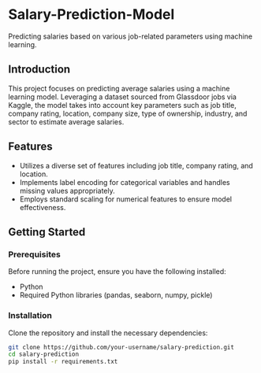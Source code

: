 # Salary-Prediction-Model

Predicting salaries based on various job-related parameters using machine learning.

## Introduction

This project focuses on predicting average salaries using a machine learning model. Leveraging a dataset sourced from Glassdoor jobs via Kaggle, the model takes into account key parameters such as job title, company rating, location, company size, type of ownership, industry, and sector to estimate average salaries.

## Features

- Utilizes a diverse set of features including job title, company rating, and location.
- Implements label encoding for categorical variables and handles missing values appropriately.
- Employs standard scaling for numerical features to ensure model effectiveness.

## Getting Started

### Prerequisites

Before running the project, ensure you have the following installed:

- Python
- Required Python libraries (pandas, seaborn, numpy, pickle)

### Installation

Clone the repository and install the necessary dependencies:

```bash
git clone https://github.com/your-username/salary-prediction.git
cd salary-prediction
pip install -r requirements.txt

